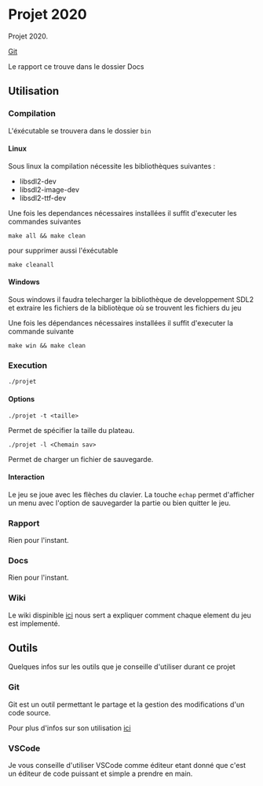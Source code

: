 # Projet 2020

Projet 2020.

[Git](https://gitlab.etude.eisti.fr/rodriguess/projet-2020)

Le rapport ce trouve dans le dossier Docs

## Utilisation

### Compilation

L'éxécutable se trouvera dans le dossier `bin`

#### Linux

Sous linux la compilation nécessite les bibliothèques suivantes :

- libsdl2-dev
- libsdl2-image-dev
- libsdl2-ttf-dev

Une fois les dependances nécessaires installées il suffit d'executer les commandes suivantes

```shell
make all && make clean
```

pour supprimer aussi l'éxécutable

```shell
make cleanall
```

#### Windows

Sous windows il faudra telecharger la bibliothèque de developpement SDL2 et extraire les fichiers de la bibliotèque où se trouvent les fichiers du jeu

Une fois les dépendances nécessaires installées il suffit d'executer la commande suivante

```shell
make win && make clean
```

### Execution

```shell
./projet
```

#### Options

```shell
./projet -t <taille>
```

Permet de spécifier la taille du plateau.

```shell
./projet -l <Chemain sav>
```

Permet de charger un fichier de sauvegarde.

#### Interaction

Le jeu se joue avec les flèches du clavier. La touche `echap` permet d'afficher un menu avec l'option de sauvegarder la partie ou bien quitter le jeu.

### Rapport

Rien pour l'instant.

### Docs

Rien pour l'instant.

### Wiki

Le wiki dispinible [ici](Docs/Wiki/Wiki.md) nous sert a expliquer comment chaque element du jeu est implementé.

## Outils

Quelques infos sur les outils que je conseille d'utiliser durant ce projet

### Git

Git est un outil permettant le partage et la gestion des modifications d'un code source.

Pour plus d'infos sur son utilisation [ici](Docs/GIT.md)

### VSCode

Je vous conseille d'utiliser VSCode comme éditeur etant donné que c'est un éditeur de code puissant et simple a prendre en main.
